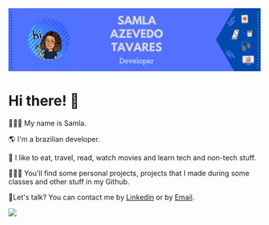 
<div><img src="https://github.com/samlatavares/samlatavares/blob/master/images/Capa.png"></div>
<div>
  <h1>Hi there! 👋</h1>
  <div id="introduce">
    <p>👩🏻‍🦱 My name is Samla.</p>
    <p>🌎 I'm a brazilian developer.</p>
    <p>💖 I like to eat, travel, read, watch movies and learn tech and non-tech stuff.</p>
    <p>👩🏻‍💻 You'll find some personal projects, projects that I made during some classes and other stuff in my Github.</p>
   </div>
  <div id="contact">
    🤝Let's talk? You can contact me by <a target="_blank" href="https://www.linkedin.com/in/samla-tavares" target="_blank"> Linkedin</a> or by <a href="mailto:samla_azevedo@outlook.com">
      Email</a>.
  </div>
  <div>
  <p><img width="400px" align="left" src="https://github-readme-stats.vercel.app/api/top-langs/?username=samlatavares&hide=html&layout=compact&theme=onedark"/></p>
</div>
</div>

